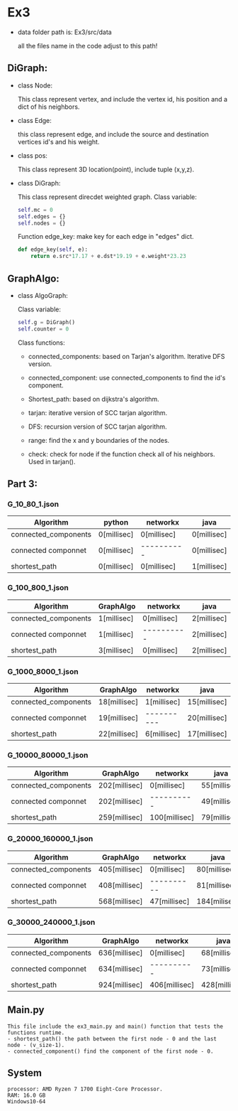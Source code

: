 # Ex3
  
  - data folder path is: Ex3/src/data
  
    all the files name in the code adjust to this path!

## DiGraph:
   
   - class Node:
   
     This class represent vertex, and include the vertex id, his position and a dict of his neighbors.
     
   - class Edge:
     
     this class represent edge, and include the source and destination vertices id's and his weight.
     
   - class pos:
     
     This class represent 3D location(point), include tuple (x,y,z).
     
   - class DiGraph:
     
     This class represent direcdet weighted graph. 
     Class variable:
     
     ```python
     self.mc = 0
     self.edges = {}
     self.nodes = {}
     ```
     Function edge_key: make key for each edge in "edges" dict.
     
     ```python
     def edge_key(self, e):
         return e.src*17.17 + e.dst*19.19 + e.weight*23.23
     ``` 
     
## GraphAlgo:   
   
   - class AlgoGraph:
     
     Class variable:
     
     ```python
     self.g = DiGraph()
     self.counter = 0
     ```
     
     Class functions:
     
     - connected_components: based on Tarjan's algorithm. Iterative DFS version.
     
     - connected_component: use connected_components to find the id's component. 
     
     - Shortest_path: based on dijkstra's algorithm.
     
     - tarjan: iterative version of SCC tarjan algorithm.
     
     - DFS: recursion version of SCC tarjan algorithm.
     
     - range: find the x and y boundaries of the nodes.
     
     - check: check for node if the function check all of his neighbors. Used in tarjan().
     
     
     
 ## Part 3:
   
   ### G_10_80_1.json
     
     
   | Algorithm | python | networkx | java |
   | --- | --- | --- | --- |
   | connected_components | 0[millisec] | 0[millisec] | 0[millisec] |
   | connected componnet | 0[millisec] | ---------- | 0[millisec] |
   | shortest_path | 0[millisec] | 0[millisec] | 1[millisec] |
   
   ### G_100_800_1.json
   
   | Algorithm | GraphAlgo | networkx | java |
   | --- | --- | --- | --- |
   | connected_components | 1[millisec] | 0[millisec] | 2[millisec] |
   | connected componnet | 1[millisec] | ---------- | 2[millisec] |
   | shortest_path | 3[millisec] | 0[millisec] | 2[millisec] |
   
   ### G_1000_8000_1.json
   
   | Algorithm | GraphAlgo | networkx | java |
   | --- | --- | --- | --- |
   | connected_components | 18[millisec] | 1[millisec] | 15[millisec] |
   | connected componnet | 19[millisec] | ---------- | 20[millisec] |
   | shortest_path | 22[millisec] | 6[millisec] | 17[millisec] |
   
   ### G_10000_80000_1.json
   
   | Algorithm | GraphAlgo | networkx | java |
   | --- | --- | --- | --- |
   | connected_components | 202[millisec] | 0[millisec] | 55[millisec] |
   | connected componnet | 202[millisec] | ---------- | 49[millisec] |
   | shortest_path | 259[millisec] | 100[millisec] | 79[millisec] |
   
   ### G_20000_160000_1.json
   
   | Algorithm | GraphAlgo | networkx | java |
   | --- | --- | --- | --- |
   | connected_components | 405[millisec] | 0[millisec] | 80[millisec] |
   | connected componnet | 408[millisec] | ---------- | 81[millisec] |
   | shortest_path | 568[millisec] | 47[millisec] | 184[milisec] |
   
   ### G_30000_240000_1.json
   
   | Algorithm | GraphAlgo | networkx | java |
   | --- | --- | --- | --- |
   | connected_components | 636[millisec] | 0[millisec] | 68[millisec] |
   | connected componnet | 634[millisec] | ---------- | 73[millisec] |
   | shortest_path | 924[millisec] | 406[millisec] | 428[millisec] |
   
   
 ## Main.py
    
    This file include the ex3_main.py and main() function that tests the functions runtime.
    - shortest_path() the path between the first node - 0 and the last node - (v_size-1).
    - connected_component() find the component of the first node - 0.
    
   
 ## System
 
    processor: AMD Ryzen 7 1700 Eight-Core Processor.
    RAM: 16.0 GB
    Windows10-64
